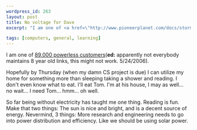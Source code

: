 ```yaml
--- 
wordpress_id: 263
layout: post
title: No voltage for Dave
excerpt: "I am one of <a href=\"http://www.pioneerplanet.com/docs/storm601.htm\">89,000 powerless customers</a>.<p>Hopefully by Thursday (when my damn CS project is due) I can utilize my home for something more than sleeping taking a shower and reading.  I don't even know what to eat.  I'll eat Tom.  I'm at his house, I may as well... no wait... I need Tom... hmm... oh well.<p>So far being without electricity has taught me one thing.  Reading is fun.  Make that two things: The sun is nice and bright, and is a decent source of energy.  Nevermind, 3 things: More research and engineering needs to go into power distribution and efficiency.  Like we should be using solar power."

tags: [computers, general, learning]
---
```


I am one of <a href="http://www.pioneerplanet.com/docs/storm601.htm">89,000 powerless customers</a>(**ed:** apparently not everybody maintains 8 year old links, this might not work.  5/24/2006).

Hopefully by Thursday (when my damn CS project is due) I can utilize my home for something more than sleeping taking a shower and reading.  I don't even know what to eat.  I'll eat Tom.  I'm at his house, I may as well... no wait... I need Tom... hmm... oh well.

So far being without electricity has taught me one thing.  Reading is fun.  Make that two things: The sun is nice and bright, and is a decent source of energy.  Nevermind, 3 things: More research and engineering needs to go into power distribution and efficiency.  Like we should be using solar power.
